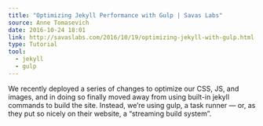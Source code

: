 ```yaml
---
title: "Optimizing Jekyll Performance with Gulp | Savas Labs"
source: Anne Tomasevich
date: 2016-10-24 18:01
link: http://savaslabs.com/2016/10/19/optimizing-jekyll-with-gulp.html
type: Tutorial
tool:
  - jekyll
  - gulp
---
```

We recently deployed a series of changes to optimize our CSS, JS, and images, and in doing so finally moved away from using built-in jekyll commands to build the site. Instead, we’re using gulp, a task runner — or, as they put so nicely on their website, a “streaming build system”. 





